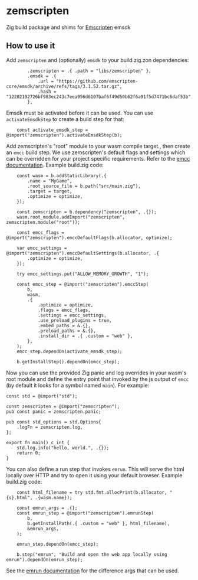 # zemscripten
Zig build package and shims for [Emscripten](https://emscripten.org) emsdk

## How to use it

Add `zemscripten` and (optionally) `emsdk` to your build.zig.zon dependencies:
```zig
        .zemscripten = .{ .path = "libs/zemscripten" },
        .emsdk = .{
            .url = "https://github.com/emscripten-core/emsdk/archive/refs/tags/3.1.52.tar.gz",
            .hash = "12202192726bf983ec243c7eea956d6107baf6f49d50b62f6a91f5d7471bc6daf53b",
        },
```

Emsdk must be activated before it can be used. You can use `activateEmsdkStep` to create a build step for that:
```zig
    const activate_emsdk_step = @import("zemscripten").activateEmsdkStep(b);
```

Add zemscripten's "root" module to your wasm compile target., then create an `emcc` build step. We use zemscripten's default flags and settings which can be overridden for your project specific requirements. Refer to the [emcc documentation](https://emscripten.org/docs/tools_reference/emcc.html). Example build.zig code:
```zig
    const wasm = b.addStaticLibrary(.{
        .name = "MyGame",
        .root_source_file = b.path("src/main.zig"),
        .target = target,
        .optimize = optimize,
    });

    const zemscripten = b.dependency("zemscripten", .{});
    wasm.root_module.addImport("zemscripten", zemscripten.module("root"));

    const emcc_flags = @import("zemscripten").emccDefaultFlags(b.allocator, optimize);
    
    var emcc_settings = @import("zemscripten").emccDefaultSettings(b.allocator, .{
        .optimize = optimize,
    });

    try emcc_settings.put("ALLOW_MEMORY_GROWTH", "1");

    const emcc_step = @import("zemscripten").emccStep(
        b,
        wasm,
        .{
            .optimize = optimize,
            .flags = emcc_flags,
            .settings = emcc_settings,
            .use_preload_plugins = true,
            .embed_paths = &.{},
            .preload_paths = &.{},
            .install_dir = .{ .custom = "web" },
        },
    );
    emcc_step.dependOn(activate_emsdk_step);

    b.getInstallStep().dependOn(emcc_step);
```

Now you can use the provided Zig panic and log overrides in your wasm's root module and define the entry point that invoked by the js output of `emcc` (by default it looks for a symbol named `main`). For example:
```zig
const std = @import("std");

const zemscripten = @import("zemscripten");
pub const panic = zemscripten.panic;

pub const std_options = std.Options{
    .logFn = zemscripten.log,
};

export fn main() c_int {
    std.log.info("hello, world.", .{});
    return 0;
}
```

You can also define a run step that invokes `emrun`. This will serve the html locally over HTTP and try to open it using your default browser. Example build.zig code:
```zig
    const html_filename = try std.fmt.allocPrint(b.allocator, "{s}.html", .{wasm.name});

    const emrun_args = .{};
    const emrun_step = @import("zemscripten").emrunStep(
        b,
        b.getInstallPath(.{ .custom = "web" }, html_filename),
        &emrun_args,
    );

    emrun_step.dependOn(emcc_step);

    b.step("emrun", "Build and open the web app locally using emrun").dependOn(emrun_step);
```
See the [emrun documentation](https://emscripten.org/docs/compiling/Running-html-files-with-emrun.html) for the difference args that can be used.
